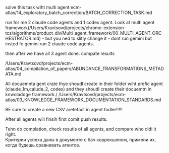 solve this task wiht multi agent ecm-atlas/14_exploratory_batch_correction/BATCH_CORRECTION_TASK.md

run for me 2 claude code agents and 1 codex agent. Look at multi agent framework(/Users/Kravtsovd/projects/chrome-extension-tcs/algorithms/product_div/Multi_agent_framework/00_MULTI_AGENT_ORCHESTRATOR.md) - but you ned to slitly change it - dont run gemini
but insted fo gemini run 2 claude code agents. 

then after we have all 3 agent done. compate results 

/Users/Kravtsovd/projects/ecm-atlas/04_compilation_of_papers/ABUNDANCE_TRANSFORMATIONS_METADATA.md

All docuemnta gent crate thye shoudl create in their folder wiht prefic agent (claude_1m,calude_2, codex) and they shoudl create their docuemtn in knwoladdge framework./ /Users/Kravtsovd/projects/ecm-atlas/03_KNOWLEDGE_FRAMEWORK_DOCUMENTATION_STANDARDS.md

BE sure to create  a new CSV aretefact in agent fodler!!!!! 

After all agents will finsih first comit push results. 

Tehn do complation, check resutls of all agents, and compare who didi it right.  
Критерии успеха даны в документе с бач коррекшеном, примени их, когда будешь сравнивать агентов. 